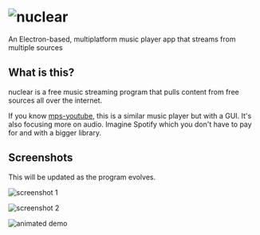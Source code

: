 # ![nuclear](https://raw.githubusercontent.com/nukeop/nuclear/master/media/nuclear/logo_small.png)
An Electron-based, multiplatform music player app that streams from multiple sources

## What is this?
nuclear is a free music streaming program that pulls content from free sources all over the internet.

If you know [mps-youtube](https://github.com/mps-youtube/mps-youtube), this is a similar music player but with a GUI.
It's also focusing more on audio. Imagine Spotify which you don't have to pay for and with a bigger library.

## Screenshots
This will be updated as the program evolves.

![screenshot 1](http://i.imgur.com/HHKaQpJ.png)

![screenshot 2](http://i.imgur.com/VjyWirg.png)

![animated demo](http://i.imgur.com/ERZqLgY.gif)
